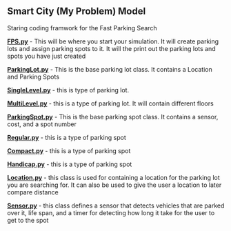 ## Smart City (My Problem) Model
Staring coding framwork for the Fast Parking Search

[**FPS.py**](../code/FPS_system/FPS.py) - This will be where you start your simulation. It will create parking lots and assign parking spots to it. It will the print out the parking lots and spots you have just created

[**ParkingLot.py**](../code/FPS_system/ParkingLot.py) - This is the base parking lot class. It contains a Location and Parking Spots

[**SingleLevel.py**](../code/FPS_system/SingleLevel.py) - this is type of parking lot. 

[**MultiLevel.py**](../code/FPS_system/MultiLevel.py) - this is a type of parking lot. It will contain different floors

[**ParkingSpot.py**](../code/FPS_system/ParkingSpot.py) - This is the base parking spot class. It contains a sensor, cost, and a spot number

[**Regular.py**](../code/FPS_system/Regular.py) - this is a type of parking spot

[**Compact.py**](../code/FPS_system/Compact.py) - this is a type of parking spot

[**Handicap.py**](../code/FPS_system/Handicap.py) - this is a type of parking spot

[**Location.py**](../code/FPS_system/Location.py) - this class is used for containing a location for the parking lot you are searching for. It can also be used to give the user a location to later compare distance

[**Sensor.py**](../code/FPS_system/Sensor.py) - this class defines a sensor that detects vehicles that are parked over it, life span, and a timer for detecting how long it take for the user to get to the spot